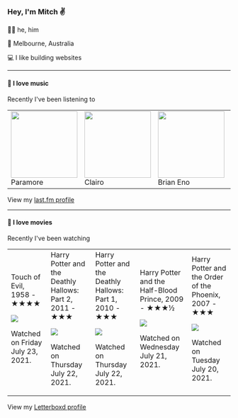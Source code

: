 <article><h3>Hey, I&#x27;m Mitch ✌️</h3><section><p>🙆‍♂️ he, him</p><p>📍 Melbourne, Australia</p><p>💻 I like building websites</p></section><hr/><section><h4>💽 I love music</h4><p>Recently I&#x27;ve been listening to</p><table><tbody><td><img src="https://lastfm.freetls.fastly.net/i/u/174s/b7a4b3000d0c431fbce299986ac51c48.png" height="150px" alt="" role="presentation"/><br/>Paramore</td><td><img src="https://lastfm.freetls.fastly.net/i/u/174s/d2389b806dd5061b6a75e360c4c46c88.png" height="150px" alt="" role="presentation"/><br/>Clairo</td><td><img src="https://lastfm.freetls.fastly.net/i/u/174s/918055ba2eb81528f93a8924dbab88f8.png" height="150px" alt="" role="presentation"/><br/>Brian Eno</td><td><img src="https://lastfm.freetls.fastly.net/i/u/174s/4f091d5082e04691c6d7f4b2e2efbdc0.png" height="150px" alt="" role="presentation"/><br/>TV Girl</td><td><img src="https://lastfm.freetls.fastly.net/i/u/174s/a986774f52c2438fbe38f019812d3896.png" height="150px" alt="" role="presentation"/><br/>Weezer</td></tbody></table><span>View my <a href="https://www.last.fm/user/mylsb">last.fm profile</a></span></section><hr/><section><h4>📼 I love movies</h4><p>Recently I&#x27;ve been watching</p><table><tbody><td>Touch of Evil, 1958 - ★★★★<br/><span> <p><img src="https://a.ltrbxd.com/resized/film-poster/5/1/0/1/8/51018-touch-of-evil-0-500-0-750-crop.jpg?k=724f56f61d"/></p> <p>Watched on Friday July 23, 2021.</p> </span></td><td>Harry Potter and the Deathly Hallows: Part 2, 2011 - ★★★<br/><span> <p><img src="https://a.ltrbxd.com/resized/film-poster/4/4/5/8/0/44580-harry-potter-and-the-deathly-hallows-part-2-0-500-0-750-crop.jpg?k=0467d81be8"/></p> <p>Watched on Thursday July 22, 2021.</p> </span></td><td>Harry Potter and the Deathly Hallows: Part 1, 2010 - ★★★<br/><span> <p><img src="https://a.ltrbxd.com/resized/sm/upload/u8/tj/88/3v/harry-potter-and-the-deathly-hallows-part-i-original-0-500-0-750-crop.jpg?k=0f8836bf1e"/></p> <p>Watched on Thursday July 22, 2021.</p> </span></td><td>Harry Potter and the Half-Blood Prince, 2009 - ★★★½<br/><span> <p><img src="https://a.ltrbxd.com/resized/film-poster/5/1/3/8/5/51385-harry-potter-and-the-half-blood-prince-0-500-0-750-crop.jpg?k=a37d5cfe54"/></p> <p>Watched on Wednesday July 21, 2021.</p> </span></td><td>Harry Potter and the Order of the Phoenix, 2007 - ★★★<br/><span> <p><img src="https://a.ltrbxd.com/resized/sm/upload/wd/w4/n0/yj/g6n8G0xPnBVUIKKK41sNmbZB5h4-0-500-0-750-crop.jpg?k=8654579084"/></p> <p>Watched on Tuesday July 20, 2021.</p> </span></td></tbody></table><span>View my <a href="https://letterboxd.com/myslab/">Letterboxd profile</a></span></section></article>